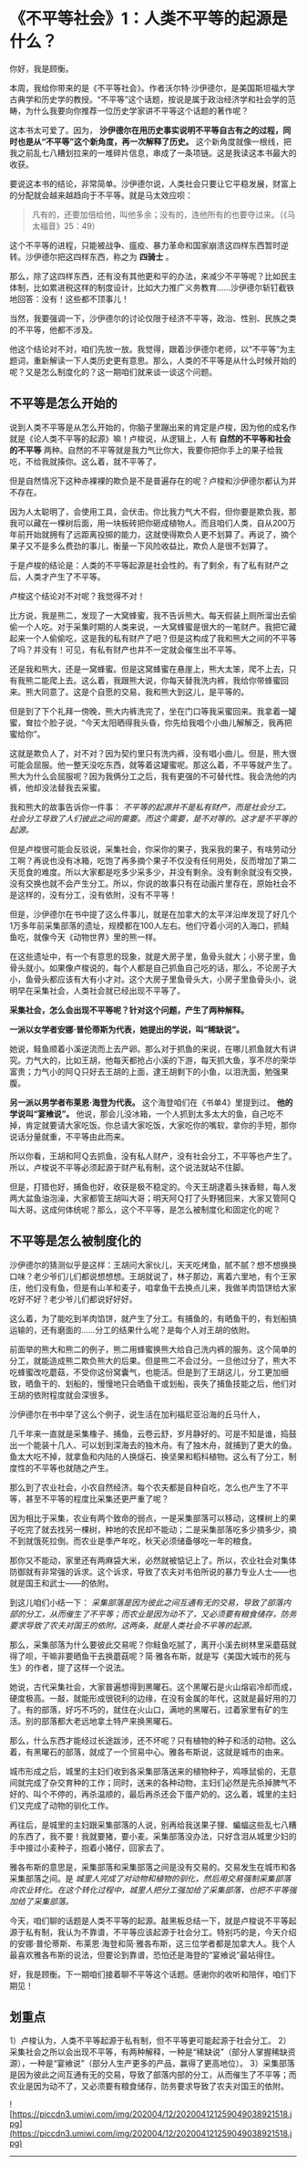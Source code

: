 # 《不平等社会》1：人类不平等的起源是什么？

你好，我是顾衡。

本周，我给你带来的是《不平等社会》。作者沃尔特·沙伊德尔，是美国斯坦福大学古典学和历史学的教授。“不平等”这个话题，按说是属于政治经济学和社会学的范畴，为什么我要向你推荐一位历史学家讲不平等这个话题的著作呢？

这本书太可爱了。因为， **沙伊德尔在用历史事实说明不平等自古有之的过程，同时也是从“不平等”这个新角度，再一次解释了历史。** 这个新角度就像一根线，把我之前乱七八糟划拉来的一堆碎片信息，串成了一条项链。这是我读这本书最大的收获。

要说这本书的结论，非常简单。沙伊德尔说，人类社会只要让它平稳发展，财富上的分配就会越来越趋向于不平等。就是马太效应呗：

> 凡有的，还要加倍给他，叫他多余；没有的，连他所有的也要夺过来。（《马太福音》25：49）

这个不平等的进程，只能被战争、瘟疫、暴力革命和国家崩溃这四样东西暂时逆转。沙伊德尔把这四样东西，称之为 **四骑士** 。

那么，除了这四样东西，还有没有其他更和平的办法，来减少不平等呢？比如民主体制，比如累进税这样的制度设计，比如大力推广义务教育……沙伊德尔斩钉截铁地回答：没有！这些都不顶事儿！

当然，我要强调一下，沙伊德尔的讨论仅限于经济不平等，政治、性别、民族之类的不平等，他都不涉及。

他这个结论对不对，咱们先放一放。我觉得，跟着沙伊德尔老师，以“不平等”为主题词，重新解读一下人类历史更有意思。那么，人类的不平等是从什么时候开始的呢？又是怎么制度化的？这一期咱们就来谈一谈这个问题。

## 不平等是怎么开始的

说到人类不平等是从怎么开始的，你脑子里蹦出来的肯定是卢梭，因为他的成名作就是《论人类不平等的起源》嘛！卢梭说，从逻辑上，人有 **自然的不平等和社会的不平等** 两种。自然的不平等就是我力气比你大，我要你把你手上的果子给我吃，不给我就揍你。这么着，就不平等了。

但是自然情况下这种赤裸裸的欺负是不是普遍存在的呢？卢梭和沙伊德尔都认为并不存在。

因为人太聪明了，会使用工具，会伏击。你比我力气大不假，但你要是欺负我，那我可以藏在一棵树后面，用一块板砖把你砸成植物人。而且咱们人类，自从200万年前开始就拥有了远距离投掷的能力，这就使得欺负人更不划算了。再说了，摘个果子又不是多么费劲的事儿，衡量一下风险收益比，欺负人是很不划算了。

于是卢梭的结论是：人类的不平等起源是社会性的。有了剩余，有了私有财产之后，人类才产生了不平等。

卢梭这个结论对不对呢？我觉得不对！

比方说，我是熊二，发现了一大窝蜂蜜，我不告诉熊大。每天假装上厕所溜出去偷偷一个人吃。对于采集时期的人类来说，一大窝蜂蜜是很大的一笔财产。我把它藏起来一个人偷偷吃，这是我的私有财产了吧？但是这构成了我和熊大之间的不平等了吗？并没有！可见，有私有财产也并不一定就会催生出不平等。

还是我和熊大，还是一窝蜂蜜。但是这窝蜂蜜在悬崖上，熊大太笨，爬不上去，只有我熊二能爬上去。这么着，我跟熊大说，你每天替我洗内裤，我给你带蜂蜜回来。熊大同意了。这是个自愿的交易，我和熊大到这儿，是平等的。

但是到了下个礼拜一傍晚，熊大内裤洗完了，坐在门口等我采蜜回来。我拿着一罐蜜，耷拉个脸子说，“今天太阳晒得我头昏，你先给我唱个小曲儿解解乏，我再把蜜给你”。

这就是欺负人了，对不对？因为契约里只有洗内裤，没有唱小曲儿。但是，熊大很可能会屈服。他一整天没吃东西，就等着这罐蜜呢。那这么着，不平等就产生了。熊大为什么会屈服呢？因为我俩分工之后，我有更强的不可替代性。我会洗他的内裤，他却没法替我去采蜜。

我和熊大的故事告诉你一件事： *不平等的起源并不是私有财产，而是社会分工。社会分工导致了人们彼此之间的需要。而这个需要，是不对等的。这才是不平等的起源。*

但是卢梭很可能会反驳说，采集社会，你采你的果子，我采我的果子，有啥劳动分工啊？再说也没有冰箱，吃饱了再多摘个果子不仅没有任何用处，反而增加了第二天觅食的难度。所以大家都是吃多少采多少，并没有剩余。没有剩余就没有交换，没有交换也就不会产生分工。所以，你说的故事只有在动画片里存在，原始社会不是这样的，没有分工，没有依附，没有不平等！

但是，沙伊德尔在书中提了这么件事儿，就是在加拿大的太平洋沿岸发现了好几个1万多年前采集部落的遗址，规模都在100人左右。他们守着小河的入海口，抓鲑鱼吃，就像今天《动物世界》里的熊一样。

在这些遗址中，有一个有意思的现象，就是大房子里，鱼骨头就大；小房子里，鱼骨头就小。如果像卢梭说的，每个人都是自己抓鱼自己吃的话，那么，不论房子大小，鱼骨头都应该有大有小才对。这个大房子里鱼骨头大，小房子里鱼骨头小，说明早在采集社会，人类社会就已经出现不平等了。

 **采集社会，怎么会出现不平等呢？针对这个问题，产生了两种解释。**

 **一派以女学者安娜·普伦蒂斯为代表，她提出的学说，叫“稀缺说”。**

她说，鲑鱼顺着小溪逆流而上去产卵。那么对于抓鱼的来说，在哪儿抓鱼就大有讲究。力气大的，比如王胡，他每天都抢占小溪的下游，每天抓大鱼，享不尽的荣华富贵；力气小的阿Ｑ只好去王胡的上面，逮王胡剩下的小鱼，以泪洗面，勉强果腹。

 **另一派以男学者布莱恩·海登为代表。** 这个海登咱们在《书单4》里提到过。 **他的学说叫“宴飨说”。** 他说，那会儿没冰箱，一个人抓到太多太大的鱼，自己吃不掉，肯定就要请大家吃饭。你总请大家吃饭，大家吃你的嘴软，拿你的手短，那你说话分量就重，不平等由此而来。

所以你看，王胡和阿Ｑ去抓鱼，没有私人财产，没有社会分工，不平等也产生了。所以，卢梭说不平等必须起源于财产私有制，这个说法就站不住脚。

但是，打猎也好，捕鱼也好，收获是极不稳定的。今天王胡逮着头抹香鲸，每人发两大盆鱼油泡澡，大家都管王胡叫大哥；明天阿Ｑ打了头野猪回来，大家又管阿Ｑ叫大哥。这成何体统呢？那么，这个不平等，是怎么被制度化和固定化的呢？

## 不平等是怎么被制度化的

沙伊德尔的猜测似乎是这样：王胡问大家伙儿，天天吃烤鱼，腻不腻？想不想换换口味？老少爷们儿们都说想想想。王胡就说了，林子那边，离着六里地，有个王家庄，他们没有鱼，但是有山羊和麦子，咱拿鱼干去换点儿来，我做羊肉馅饼给大家吃好不好？老少爷儿们都说好好好。

这么着，为了能吃到羊肉馅饼，就产生了分工。有捕鱼的，有晒鱼干的，有划船搞运输的，还有磨面的……分工的结果什么呢？是每个人对王胡的依附。

前面举的熊大和熊二的例子，熊二用蜂蜜换熊大给自己洗内裤的服务。这个简单的分工，就能造成熊二欺负熊大的后果。但是熊二不会过分。一旦他过分了，熊大不吃蜂蜜改吃蘑菇，不受你这份窝囊气，也能活。但是到了王胡这儿，分工更加细致，晒鱼干的、划船的，慢慢地只会晒鱼干或划船，丧失了捕鱼技能之后，他们对王胡的依附程度就会深很多。

沙伊德尔在书中举了这么个例子，说生活在加利福尼亚沿海的丘马什人，

几千年来一直就是采集橡子、捕鱼，云卷云舒，岁月静好的。可是不知是谁，捣鼓出一个能装十几人、可以划到深海去的独木舟。有了独木舟，就捕到了更大的鱼。鱼太大吃不掉，就拿鱼和内陆的人换燧石、换坚果和稻科植物。这么有了分工，制度性的不平等也就随之产生。

那么到了农业社会，小农自然经济。每个农夫都是自种自吃，怎么也产生了不平等，甚至不平等的程度比采集还更严重了呢？

因为相比于采集，农业有两个致命的弱点，一是采集部落可以移动，这棵树上的果子吃完了就去找另一棵树，种地的农民却不能动；二是采集部落吃多少摘多少，摘不到就饿死拉倒。而农业是季产年吃，秋天必须储备够吃一年的粮食。

那你又不能动，家里还有两麻袋大米，必然就被惦记上了。所以，农业社会对集体防御就有非常强的诉求。这个诉求，导致了农夫对韦伯所说的暴力专业人士——也就是国王和武士——的依附。

到这儿咱们小结一下： *采集部落是因为彼此之间互通有无的交易，导致了部落内部的分工，从而催生了不平等；而农业是因为动不了，又必须要有粮食储存，防务要求导致了农夫对国王的依附。这两条，就是人类社会不平等的起源。*

那么，采集部落为什么要彼此交易呢？你鲑鱼吃腻了，离开小溪去树林里采蘑菇就得了呗，干嘛非要晒鱼干去换蘑菇呢？简·雅各布斯，就是写《美国大城市的死与生》的作者，提了这样一个说法。

她说，古代采集社会，大家普遍想得到黑曜石。这个黑曜石是火山熔岩冷却而成，硬度极高。一敲，就能形成很锐利的边缘，在没有金属的年代，这就是最好用的刀了。有的部落，好巧不巧的，就住在火山口，满地的黑曜石，过着家里有矿的生活。别的部落都大老远地拿土特产来换黑曜石。

那么，什么东西才能经过长途跋涉，还不坏呢？只有植物的种子和活的动物。这么着，有黑曜石的部落，就成了一个贸易中心。雅各布斯说，这就是城市的由来。

城市形成之后，城里的主妇们收到各采集部落送来的植物种子，鸡啄鼠偷的，无意间就完成了杂交育种的工作；同时，送来的各种动物，主妇们必然是先杀掉脾气不好的、叫个不停的，再杀温顺的，最后再杀还会下蛋产奶的。这么着，城里的主妇们又完成了动物的驯化工作。

再往后，是城里的主妇跟采集部落的人说，别再给我送果子狸、蝙蝠这些乱七八糟的东西了，我不要！我就要猪，要小麦。采集部落没办法，只好含泪从城里少妇的手中接过小麦种子，抱着小猪仔，回家去了。

雅各布斯的意思是，采集部落和采集部落之间是没有交易的。交易发生在城市和各采集部落之间。是 *城里人完成了对动物和植物的驯化，然后用交易强制采集部落向农业转化。在这个转化过程中，城里人把分工强加给了采集部落，也把不平等强加给了采集部落。*

今天，咱们聊的话题是人类不平等的起源。敲黑板总结一下，就是卢梭说不平等起源于私有制，我认为不靠谱，不平等应该起源于社会分工。特别巧的是，今天介绍的安娜·普伦蒂斯、布莱恩·海登和简·雅各布斯，这三位学者都是加拿大人。我个人最喜欢雅各布斯的说法，但要论到靠谱，恐怕还是海登的“宴飨说”最站得住。

好，我是顾衡。下一期咱们接着聊不平等这个话题。感谢你的收听和陪伴，咱们下期见！

## 划重点

1）卢梭认为，人类不平等起源于私有制，但不平等更可能起源于社会分工。
2）采集社会之所以会出现不平等，有两种解释，一种是“稀缺说”（部分人掌握稀缺资源），一种是“宴飨说”（部分人生产更多的产品，赢得了更高地位）。
3）采集部落是因为彼此之间互通有无的交易，导致了部落内部的分工，从而催生了不平等；而农业是因为动不了，又必须要有粮食储存，防务要求导致了农夫对国王的依附。

![https://piccdn3.umiwi.com/img/202004/12/202004121259049038921518.jpg](https://piccdn3.umiwi.com/img/202004/12/202004121259049038921518.jpg)

---
